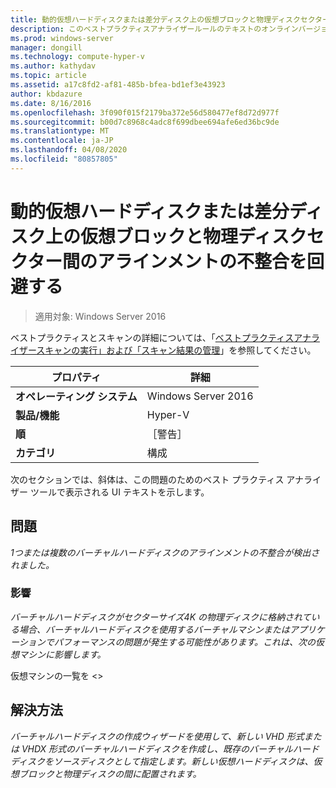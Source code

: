 ```yaml
---
title: 動的仮想ハードディスクまたは差分ディスク上の仮想ブロックと物理ディスクセクター間のアラインメントの不整合を回避する
description: このベストプラクティスアナライザールールのテキストのオンラインバージョン。
ms.prod: windows-server
manager: dongill
ms.technology: compute-hyper-v
ms.author: kathydav
ms.topic: article
ms.assetid: a17c8fd2-af81-485b-bfea-bd1ef3e43923
author: kbdazure
ms.date: 8/16/2016
ms.openlocfilehash: 3f090f015f2179ba372e56d580477ef8d72d977f
ms.sourcegitcommit: b00d7c8968c4adc8f699dbee694afe6ed36bc9de
ms.translationtype: MT
ms.contentlocale: ja-JP
ms.lasthandoff: 04/08/2020
ms.locfileid: "80857805"
---
```

# <a name="avoid-alignment-inconsistencies-between-virtual-blocks-and-physical-disk-sectors-on-dynamic-virtual-hard-disks-or-differencing-disks"></a>動的仮想ハードディスクまたは差分ディスク上の仮想ブロックと物理ディスクセクター間のアラインメントの不整合を回避する

>適用対象: Windows Server 2016

ベストプラクティスとスキャンの詳細については、「[ベストプラクティスアナライザースキャンの実行」および「スキャン結果の管理](https://go.microsoft.com/fwlink/p/?LinkID=223177)」を参照してください。  
  
|プロパティ|詳細|  
|-|-|  
|**オペレーティング システム**|Windows Server 2016|  
|**製品/機能**|Hyper-V|  
|**順**|［警告］|  
|**カテゴリ**|構成|  
  
次のセクションでは、斜体は、この問題のためのベスト プラクティス アナライザー ツールで表示される UI テキストを示します。  
  
## <a name="issue"></a>問題  
*1つまたは複数のバーチャルハードディスクのアラインメントの不整合が検出されました。*  
  
### <a name="impact"></a>影響  
*バーチャルハードディスクがセクターサイズ4K の物理ディスクに格納されている場合、バーチャルハードディスクを使用するバーチャルマシンまたはアプリケーションでパフォーマンスの問題が発生する可能性があります。これは、次の仮想マシンに影響します。*  
  
仮想マシンの一覧を \<>  
  
## <a name="resolution"></a>解決方法  
*バーチャルハードディスクの作成ウィザードを使用して、新しい VHD 形式または VHDX 形式のバーチャルハードディスクを作成し、既存のバーチャルハードディスクをソースディスクとして指定します。新しい仮想ハードディスクは、仮想ブロックと物理ディスクの間に配置されます。*  
  


